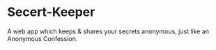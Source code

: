# Secert-Keeper
 A web app which keeps & shares your secrets anonymous, just like an Anonymous Confession.
